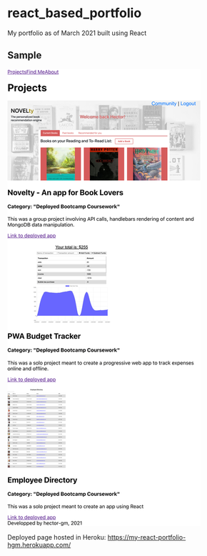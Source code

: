 # react_based_portfolio

My portfolio as of March 2021 built using React

## Sample 

![Projects_Page](./public/assets/my-react-portfolio-hgm.herokuapp.com_projects.png)

Deployed page hosted in Heroku: https://my-react-portfolio-hgm.herokuapp.com/ 
